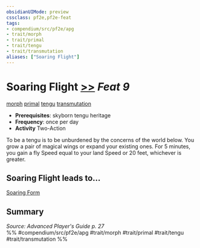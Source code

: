 ```yaml
---
obsidianUIMode: preview
cssclass: pf2e,pf2e-feat
tags:
- compendium/src/pf2e/apg
- trait/morph
- trait/primal
- trait/tengu
- trait/transmutation
aliases: ["Soaring Flight"]
---
```

# Soaring Flight  [>>](chapter-9-playing-the-game.md#Actions "Two-Action") *Feat 9*  
[morph](morph.md "Morph Effect Trait")  [primal](primal.md "Primal Tradition Trait")  [tengu](tengu-b1.md "Tengu Ancestry & Heritage Trait")  [transmutation](transmutation.md "Transmutation School Trait")  

- **Prerequisites**: skyborn tengu heritage
- **Frequency**: once per day
- **Activity** Two-Action

To be a tengu is to be unburdened by the concerns of the world below. You grow a pair of magical wings or expand your existing ones. For 5 minutes, you gain a fly Speed equal to your land Speed or 20 feet, whichever is greater.

## Soaring Flight leads to...

[Soaring Form](soaring-form-loag.md)

## Summary

*Source: Advanced Player's Guide p. 27*  
%% #compendium/src/pf2e/apg #trait/morph #trait/primal #trait/tengu #trait/transmutation %%